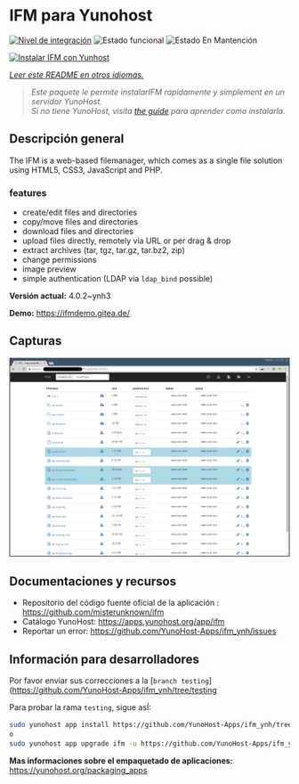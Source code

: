 <!--
Este archivo README esta generado automaticamente<https://github.com/YunoHost/apps/tree/master/tools/readme_generator>
No se debe editar a mano.
-->

# IFM para Yunohost

[![Nivel de integración](https://dash.yunohost.org/integration/ifm.svg)](https://ci-apps.yunohost.org/ci/apps/ifm/) ![Estado funcional](https://ci-apps.yunohost.org/ci/badges/ifm.status.svg) ![Estado En Mantención](https://ci-apps.yunohost.org/ci/badges/ifm.maintain.svg)

[![Instalar IFM con Yunhost](https://install-app.yunohost.org/install-with-yunohost.svg)](https://install-app.yunohost.org/?app=ifm)

*[Leer este README en otros idiomas.](./ALL_README.md)*

> *Este paquete le permite instalarIFM rapidamente y simplement en un servidor YunoHost.*  
> *Si no tiene YunoHost, visita [the guide](https://yunohost.org/install) para aprender como instalarla.*

## Descripción general

The IFM is a web-based filemanager, which comes as a single file solution using HTML5, CSS3, JavaScript and PHP. 

### features

- create/edit files and directories
- copy/move files and directories
- download files and directories
- upload files directly, remotely via URL or per drag & drop
- extract archives (tar, tgz, tar.gz, tar.bz2, zip)
- change permissions
- image preview
- simple authentication (LDAP via `ldap_bind` possible)


**Versión actual:** 4.0.2~ynh3

**Demo:** <https://ifmdemo.gitea.de/>

## Capturas

![Captura de IFM](./doc/screenshots/ifm_screenshot.png)

## Documentaciones y recursos

- Repositorio del código fuente oficial de la aplicación : <https://github.com/misterunknown/ifm>
- Catálogo YunoHost: <https://apps.yunohost.org/app/ifm>
- Reportar un error: <https://github.com/YunoHost-Apps/ifm_ynh/issues>

## Información para desarrolladores

Por favor enviar sus correcciones a la [`branch testing`](https://github.com/YunoHost-Apps/ifm_ynh/tree/testing

Para probar la rama `testing`, sigue asÍ:

```bash
sudo yunohost app install https://github.com/YunoHost-Apps/ifm_ynh/tree/testing --debug
o
sudo yunohost app upgrade ifm -u https://github.com/YunoHost-Apps/ifm_ynh/tree/testing --debug
```

**Mas informaciones sobre el empaquetado de aplicaciones:** <https://yunohost.org/packaging_apps>
